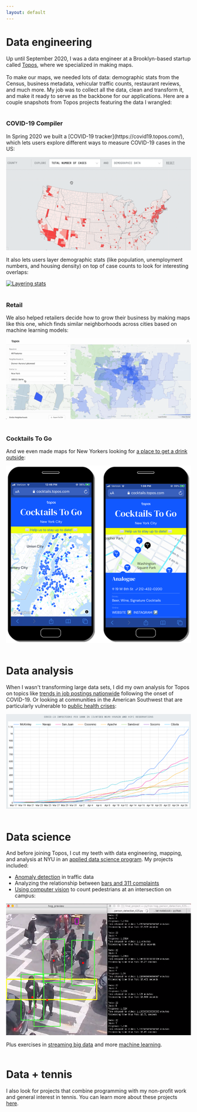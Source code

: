 ```yaml
---
layout: default
---
```


<h1>Data engineering</h1>

Up until September 2020, I was a data engineer at a Brooklyn-based startup called [Topos](https://topos.com/), where we specialized in making maps. 
<br>
<br>
To make our maps, we needed lots of data: demographic stats from the Census, business metadata, vehicular traffic counts, restaurant reviews, and much more. My job was to collect all the data, clean and transform it, and make it ready to serve as the backbone for our applications. Here are a couple snapshots from Topos projects featuring the data I wrangled:
<br>
<br>
<h3>COVID-19 Compiler</h3>
In Spring 2020 we built a [COVID-19 tracker](https://covid19.topos.com/), which lets users explore different ways to measure COVID-19 cases in the US:

<a href = "assets/images/cases.gif"><img src="assets/images/cases.gif" alt="COVID-19 Tracker"></a>

It also lets users layer demographic stats (like population, unemployment numbers, and housing density) on top of case counts to look for interesting overlaps:

<a href = "assets/images/layers.gif"><img src="assets/images/layers.gif" alt="Layering stats"></a>
<br>
<br>
### Retail
We also helped retailers decide how to grow their business by making maps like this one, which finds similar neighborhoods across cities based on machine learning models:

<a href = "assets/images/neighborhoods.gif"><img src="assets/images/neighborhoods.gif" alt="Neighborhoods gif"></a>
<br>
<br>
### Cocktails To Go
And we even made maps for New Yorkers looking for [a place to get a drink outside](https://cocktails.topos.com/):

<a href = "assets/images/cocktails-smartphone.png"><img src="assets/images/cocktails-smartphone.png" alt="Cocktails To Go"></a>
<br>
<br>
# Data analysis

When I wasn't transforming large data sets, I did my own analysis for Topos on topics like [trends in job postings nationwide](https://twitter.com/topos_ai/status/1258184297732849666) following the onset of COVID-19. Or looking at communities in the American Southwest that are particularly vulnerable to [public health crises](https://medium.com/topos-ai/high-covid-19-vulnerability-seen-in-and-near-navajo-nation-and-hopi-reservation-in-arizona-edba321699cb):

<a href = "assets/images/reservations.png"><img src="assets/images/reservations.png" alt="COVID-19 cases in the American Southwest"></a>
<br>
<br>
# Data science

And before joining Topos, I cut my teeth with data engineering, mapping, and analysis at NYU in an [applied data science program](https://cusp.nyu.edu/). My projects included: 
* [Anomaly detection](https://github.com/seeess1/machineLearning/blob/master/anomalies_traffic_health.ipynb) in traffic data
* Analyzing the relationship between [bars and 311 complaints](https://github.com/seeess1/publicDrunkenness/blob/master/public_drunkenness.ipynb)
* [Using computer vision](https://github.com/seeess1/pedestrian_cv) to count pedestrians at an intersection on campus:

<a href = "assets/images/pedestrians.png"><img src="assets/images/pedestrians.png" alt="Computer vision"></a>

Plus exercises in [streaming big data](https://github.com/seeess1/bigData) and more [machine learning](https://github.com/seeess1/machineLearning).
<br>
<br>
# Data + tennis

I also look for projects that combine programming with my non-profit work and general interest in tennis. You can learn more about these projects [here](./projects-tennis.md).
